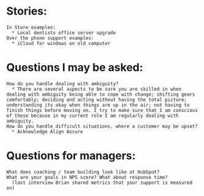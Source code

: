 # Stories:
    In Store examples:
      * Local dentists office server upgrade
    Over the phone support examples:
      * iCloud for windows on old computer
# Questions I may be asked:
    How do you handle dealing with ambiguity?
      * There are several aspects to be sure you are skilled in when dealing with ambiguity being able to cope with change; shifting gears comfortably; deciding and acting without having the total picture; understanding its okay when things are up in the air; not having to finish things before moving on. I try to make sure that I am conscious of these because in my current role I am regularly dealing with ambiguity.
    How do you handle difficult situations, where a customer may be upset?
      * Acknowledge Align Assure
# Questions for managers:
    What does coaching / team building look like at HubSpot?
    What are your goals in NPS score? What about response time?
      (last interview Brian shared metrics that your support is measured on)
